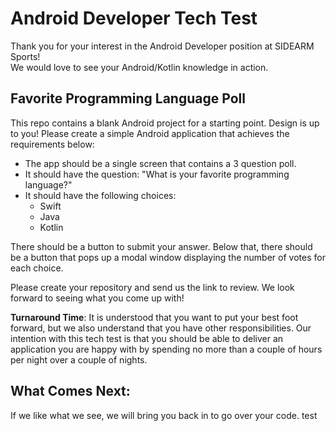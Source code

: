 # Android Developer Tech Test

Thank you for your interest in the Android Developer position at SIDEARM Sports!
<br/>We would love to see your Android/Kotlin knowledge in action.

## Favorite Programming Language Poll
This repo contains a blank Android project for a starting point. Design is up to you! 
Please create a simple Android application that achieves the requirements below:
- The app should be a single screen that contains a 3 question poll.
- It should have the question: "What is your favorite programming language?"
- It should have the following choices:
    - Swift
    - Java
    - Kotlin
    
There should be a button to submit your answer. Below that, there should be a button that pops up a modal window displaying the number of votes for each choice. 

Please create your repository and send us the link to review. We look forward to seeing what you come up with!

**Turnaround Time**: It is understood that you want to put your best foot forward, but we also understand that you have other responsibilities. Our intention with this tech test is that you should be able to deliver an application you are happy with by spending no more than a couple of hours per night over a couple of nights.

## What Comes Next: 
If we like what we see, we will bring you back in to go over your code.
test